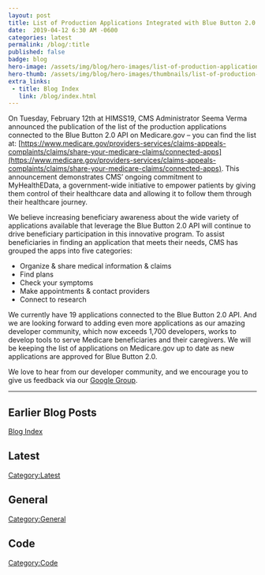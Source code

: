 ```yaml
---
layout: post
title: List of Production Applications Integrated with Blue Button 2.0 Now on Medicare.gov
date:  2019-04-12 6:30 AM -0600
categories: latest
permalink: /blog/:title
published: false
badge: blog
hero-image: /assets/img/blog/hero-images/list-of-production-applications.jpg
hero-thumb: /assets/img/blog/hero-images/thumbnails/list-of-production-applications.jpg
extra_links:
 - title: Blog Index
   link: /blog/index.html
---
```


On Tuesday, February 12th at HIMSS19, CMS Administrator Seema Verma announced the publication of the list of the production applications connected to the Blue Button 2.0 API on Medicare.gov – you can find the list at: [https://www.medicare.gov/providers-services/claims-appeals-complaints/claims/share-your-medicare-claims/connected-apps](https://www.medicare.gov/providers-services/claims-appeals-complaints/claims/share-your-medicare-claims/connected-apps). This announcement demonstrates CMS’ ongoing commitment to MyHealthEData, a government-wide initiative to empower patients by giving them control of their healthcare data and allowing it to follow them through their healthcare journey. 

We believe increasing beneficiary awareness about the wide variety of applications available that leverage the Blue Button 2.0 API will continue to drive beneficiary participation in this innovative program. To assist beneficiaries in finding an application that meets their needs, CMS has grouped the apps into five categories:
  - Organize & share medical information & claims
  - Find plans
  - Check your symptoms
  - Make appointments & contact providers
  - Connect to research
  
We currently have 19 applications connected to the Blue Button 2.0 API. And we are looking forward to adding even more applications as our amazing developer community, which now exceeds 1,700 developers, works to develop tools to serve Medicare beneficiaries and their caregivers. We will be keeping the list of applications on Medicare.gov up to date as new applications are approved for Blue Button 2.0.

We love to hear from our developer community, and we encourage you to give us feedback via our [Google Group](https://groups.google.com/forum/#!forum/Developer-group-for-cms-blue-button-api).

---
## Earlier Blog Posts

[Blog Index](/blog/)

## Latest
[Category:Latest](/blog/category/latest.html)

## General
[Category:General](/blog/category/general.html)

## Code
[Category:Code](/blog/category/code.html)
